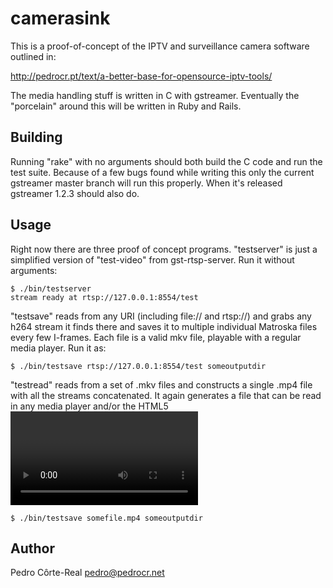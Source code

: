 # camerasink

This is a proof-of-concept of the IPTV and surveillance camera software outlined in:

http://pedrocr.pt/text/a-better-base-for-opensource-iptv-tools/

The media handling stuff is written in C with gstreamer. Eventually the "porcelain" around this will be written in Ruby and Rails.

## Building

Running "rake" with no arguments should both build the C code and run the test suite. Because of a few bugs found while writing this only the current gstreamer master branch will run this properly. When it's released gstreamer 1.2.3 should also do.

## Usage

Right now there are three proof of concept programs. "testserver" is just a simplified version of "test-video" from gst-rtsp-server. Run it without arguments:

    $ ./bin/testserver 
    stream ready at rtsp://127.0.0.1:8554/test

"testsave" reads from any URI (including file:// and rtsp://) and grabs any h264 stream it finds there and saves it to multiple individual Matroska files every few I-frames. Each file is a valid mkv file, playable with a regular media player. Run it as:

    $ ./bin/testsave rtsp://127.0.0.1:8554/test someoutputdir

"testread" reads from a set of .mkv files and constructs a single .mp4 file with all the streams concatenated. It again generates a file that can be read in any media player and/or the HTML5 <video> tag. Run it as:

    $ ./bin/testsave somefile.mp4 someoutputdir

## Author

Pedro Côrte-Real <pedro@pedrocr.net>
    
